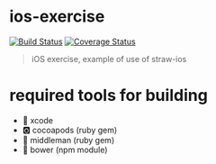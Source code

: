 # ios-exercise

[![Build Status](https://img.shields.io/travis/kt3k/ios-exercise.svg?style=flat)](https://travis-ci.org/kt3k/ios-exercise)
[![Coverage Status](https://img.shields.io/coveralls/kt3k/ios-exercise.svg?style=flat)](https://coveralls.io/r/kt3k/ios-exercise?branch=master)

> iOS exercise, example of use of straw-ios

# required tools for building

- :potable_water: xcode
- :o2: cocoapods (ruby gem)
- :man: middleman (ruby gem)
- :baby_chick: bower (npm module)
